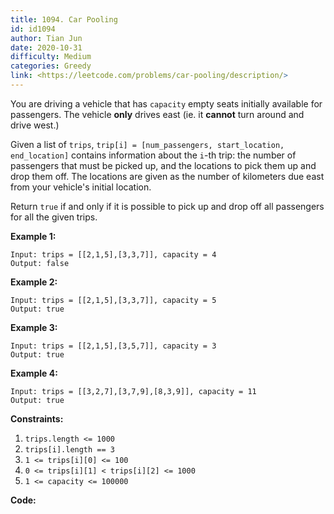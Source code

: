 ```yaml
---
title: 1094. Car Pooling
id: id1094
author: Tian Jun
date: 2020-10-31
difficulty: Medium
categories: Greedy
link: <https://leetcode.com/problems/car-pooling/description/>
---
```


You are driving a vehicle that has `capacity` empty seats initially available
for passengers.  The vehicle **only** drives east (ie. it **cannot** turn
around and drive west.)

Given a list of `trips`, `trip[i] = [num_passengers, start_location,
end_location]` contains information about the `i`-th trip: the number of
passengers that must be picked up, and the locations to pick them up and drop
them off.  The locations are given as the number of kilometers due east from
your vehicle's initial location.

Return `true` if and only if it is possible to pick up and drop off all
passengers for all the given trips.



**Example 1:**
            
	Input: trips = [[2,1,5],[3,3,7]], capacity = 4    
	Output: false    

**Example 2:**
            
	Input: trips = [[2,1,5],[3,3,7]], capacity = 5    
	Output: true    

**Example 3:**
            
	Input: trips = [[2,1,5],[3,5,7]], capacity = 3    
	Output: true    

**Example 4:**
            
	Input: trips = [[3,2,7],[3,7,9],[8,3,9]], capacity = 11    
	Output: true    





**Constraints:**

  1. `trips.length <= 1000`
  2. `trips[i].length == 3`
  3. `1 <= trips[i][0] <= 100`
  4. `0 <= trips[i][1] < trips[i][2] <= 1000`
  5. `1 <= capacity <= 100000`


**Code:**
